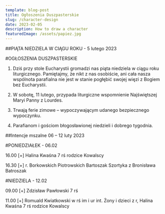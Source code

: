 ```yaml
---
template: blog-post
title: Ogłoszenia Duszpasterskie
slug: /character-design
date: 2023-02-05
description: How to draw a character
featuredImage: /assets/papiez.jpg
---
```

##PIĄTA NIEDZIELA W CIĄGU ROKU - 5 lutego 2023

#OGŁOSZENIA DUSZPASTERSKIE

1. Dziś przy stole Eucharystii gromadzi nas piąta niedziela w ciągu roku liturgicznego. Pamiętajmy, że nikt z nas osobiście, ani cała nasza wspólnota parafialna nie jest w stanie pogłębić swojej więzi z Bogiem bez Eucharystii.

2. W sobotę, 11 lutego, przypada liturgiczne wspomnienie Najświętszej Maryi Panny z Lourdes. 

3. Trwają ferie zimowe – wypoczywającym udanego bezpiecznego wypoczynku.

4. Parafianom  i gościom błogosławionej niedzieli i dobrego tygodnia.

##Intencje mszalne 06 – 12 luty 2023

#PONIEDZIAŁEK   -  06.02

16.00 [+]  Halina Kwaśna 7 rś  rodzice Kowalscy                                                      

16.30 [+] r. Borkowskich Piotrowskich Bartoszak Szortyka z Bronisława Batroszak

#NIEDZIELA - 12.02

09.00 [+] Zdzisław Pawłowski 7 rś

11.00 [+] Romuald Kwiatkowski w rś im i ur int. Żony i dzieci z r, Halina Kwaśna 7 rś  rodzice Kowalscy
